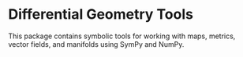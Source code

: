 # Differential Geometry Tools

This package contains symbolic tools for working with maps, metrics, vector fields, and manifolds using SymPy and NumPy.

